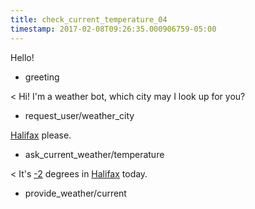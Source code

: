 ```yaml
---
title: check_current_temperature_04
timestamp: 2017-02-08T09:26:35.000906759-05:00
---
```


Hello!
* greeting

< Hi! I'm a weather bot, which city may I look up for you?
* request_user/weather_city

[Halifax](city) please.
* ask_current_weather/temperature

< It's  [-2](temperature) degrees in [Halifax](city) today.
* provide_weather/current

